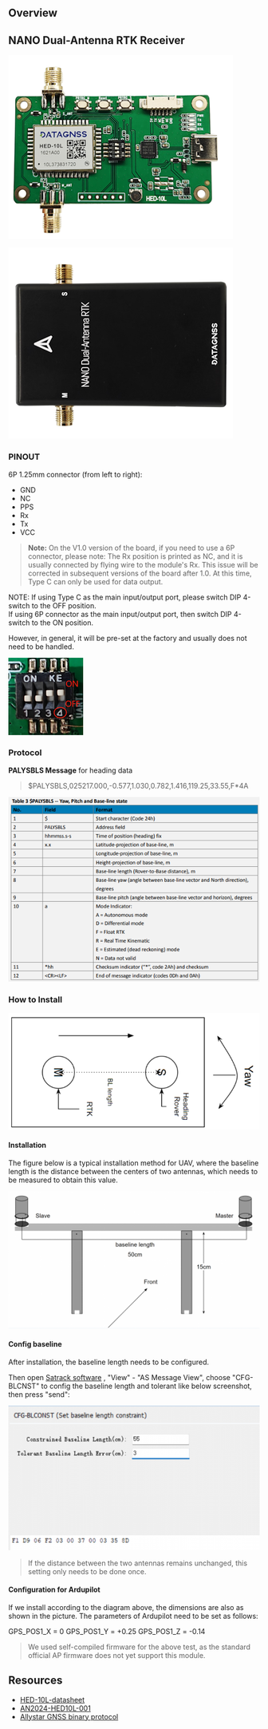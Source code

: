 ## Overview

## NANO Dual-Antenna RTK Receiver

![NANO-HED10L-evk](../../../images/gnss/HED-10L/NANO-HED10L-00.png)

![NANO-HED10L-logo](../../../images/gnss/HED-10L/NANO-HED10L-logo-label-01.png)

### PINOUT

6P 1.25mm connector (from left to right):

- GND
- NC
- PPS
- Rx
- Tx
- VCC

>**Note:** On the V1.0 version of the board, if you need to use a 6P connector, please note: The Rx position is printed as NC, and it is usually connected by flying wire to the module's Rx. 
>This issue will be corrected in subsequent versions of the board after 1.0.
>At this time, Type C can only be used for data output.

NOTE: If using Type C as the main input/output port, please switch DIP 4-switch to the OFF position.<br>
If using 6P connector as the main input/output port, then switch DIP 4-switch to the ON position.

However, in general, it will be pre-set at the factory and usually does not need to be handled.

![NANO-HED10L-00-switch](../../../images/gnss/HED-10L/NANO-HED10L-00-switch.png)

### Protocol 

**PALYSBLS Message** for heading data

>$PALYSBLS,025217.000,-0.577,1.030,0.782,1.416,119.25,33.55,F*4A

![HED-10L-protocol](../../../images/gnss/HED-10L/HED-10L-protocol.png)

### How to Install

![HED-10L-installation](../../../images/gnss/HED-10L/HED-10L-installation.png)

#### Installation

The figure below is a typical installation method for UAV, where the baseline length is the distance between the centers of two antennas, which needs to be measured to obtain this value.

![HED-10L-installation-1](../../../images/gnss/HED-10L/HED-10L-installation-1.png)

#### Config baseline

After installation, the baseline length needs to be configured.

Then open [Satrack software](../../../assets/software/satrack_latest.zip) , "View" - "AS Message View", choose "CFG-BLCNST" to config the baseline length and tolerant like below screenshot, then press "send":

![HED-10L-installation-config-bl](../../../images/gnss/HED-10L/HED-10L-installation-config-bl.png)

>If the distance between the two antennas remains unchanged, this setting only needs to be done once.

#### Configuration for Ardupilot

If we install according to the diagram above, the dimensions are also as shown in the picture.
The parameters of Ardupilot need to be set as follows:

GPS_POS1_X = 0
GPS_POS1_Y = +0.25
GPS_POS1_Z = -0.14

>We used self-compiled firmware for the above test, as the standard official AP firmware does not yet support this module.

## Resources

- [HED-10L-datasheet](../../../assets/datasheet/HED-10L-DATASHEET-00.pdf)
- [AN2024-HED10L-001](../../../assets/datasheet/AN-HED10L-240927.pdf)
- [Allystar GNSS binary protocol](../../../common/common_allystar_binary_protocol.md)
